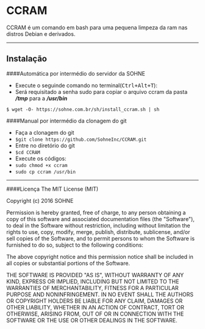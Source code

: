 CCRAM
===================


CCRAM é um comando em bash para uma pequena limpeza da ram nas distros Debian e derivados.

----------


Instalação
-------------

####Automática por intermédio do servidor da SOHNE
- Execute o seguinde comando no terminal(<kbd>Ctrl+Alt+T</kbd>):
 - Será requisitado a senha sudo para copiar o arquivo ccram da pasta ***/tmp*** para a ***/usr/bin***
```
$ wget -O- https://sohne.com.br/sh/install_ccram.sh | sh
```
####Manual por intermédio da clonagem do git
- Faça a clonagem do git
 - ```$git clone https://github.com/SohneInc/CCRAM.git```
- Entre no diretório do git
 - ```$cd CCRAM```
- Execute os códigos:
 - ```sudo chmod +x ccram```
 - ```sudo cp ccram /usr/bin```

----------

####Licença
The MIT License (MIT)

Copyright (c) 2016 SOHNE

Permission is hereby granted, free of charge, to any person obtaining a copy of
this software and associated documentation files (the "Software"), to deal in
the Software without restriction, including without limitation the rights to
use, copy, modify, merge, publish, distribute, sublicense, and/or sell copies of
the Software, and to permit persons to whom the Software is furnished to do so,
subject to the following conditions:

The above copyright notice and this permission notice shall be included in all
copies or substantial portions of the Software.

THE SOFTWARE IS PROVIDED "AS IS", WITHOUT WARRANTY OF ANY KIND, EXPRESS OR
IMPLIED, INCLUDING BUT NOT LIMITED TO THE WARRANTIES OF MERCHANTABILITY, FITNESS
FOR A PARTICULAR PURPOSE AND NONINFRINGEMENT. IN NO EVENT SHALL THE AUTHORS OR
COPYRIGHT HOLDERS BE LIABLE FOR ANY CLAIM, DAMAGES OR OTHER LIABILITY, WHETHER
IN AN ACTION OF CONTRACT, TORT OR OTHERWISE, ARISING FROM, OUT OF OR IN
CONNECTION WITH THE SOFTWARE OR THE USE OR OTHER DEALINGS IN THE SOFTWARE.
